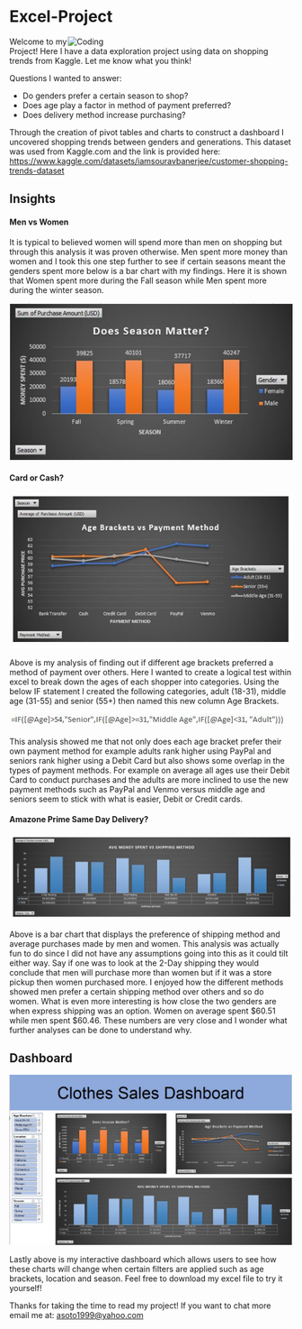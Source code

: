 # Excel-Project

<img align="right" alt="Coding" width="400" src="https://gifdb.com/images/high/happy-snoopy-grocery-shopping-7r6y9eqq4mi5tgsp.gif">



Welcome to my Project! Here I have a data exploration project using data on shopping trends from Kaggle.  Let me know what you think!

Questions I wanted to answer:

- Do genders prefer a certain season to shop?
- Does age play a factor in method of payment preferred? 
- Does delivery method increase purchasing? 

Through the creation of pivot tables and charts to construct a dashboard I uncovered shopping trends between genders and generations. This dataset was used from Kaggle.com and the link is provided here: https://www.kaggle.com/datasets/iamsouravbanerjee/customer-shopping-trends-dataset

## Insights 


#### Men vs Women

It is typical to believed women will spend more than men on shopping but through this analysis it was proven otherwise. Men spent more money than women and I took this one step further to see if certain seasons meant the genders spent more below is a bar chart with my findings. Here it is shown that Women spent more during the Fall season while Men spent more during the winter season. 

![1st Graph](https://github.com/Alex-57Soto/Excel-Shopping-Dashboard/blob/main/1stgraph2.JPG)



#### Card or Cash?

![Age](https://github.com/Alex-57Soto/Excel-Shopping-Dashboard/blob/main/2nd.JPG)

Above is my analysis of finding out if different age brackets preferred a method of payment over others. Here I wanted to create a logical test within excel to break down the ages of each shopper into categories. Using the below IF statement I created the following categories, adult (18-31), middle age (31-55) and senior (55+) then named this new column Age Brackets.

![IFStatement](https://github.com/Alex-57Soto/Excel-Shopping-Dashboard/blob/main/code.JPG)

This analysis showed me that not only does each age bracket prefer their own payment method for example adults rank higher using PayPal and seniors rank higher using a Debit Card but also shows some overlap in the types of payment methods. For example on average all ages use their Debit Card to conduct purchases and the adults are more inclined to use the new payment methods such as PayPal and Venmo versus middle age and seniors seem to stick with what is easier, Debit or Credit cards. 

#### Amazone Prime Same Day Delivery?

![Shipping](https://github.com/Alex-57Soto/Excel-Shopping-Dashboard/blob/main/3rd.JPG)

Above is a bar chart that displays the preference of shipping method and average purchases made by men and women. This analysis was actually fun to do since I did not have any assumptions going into this as it could tilt either way. Say if one was to look at the 2-Day shipping they would conclude that men will purchase more than women but if it was a store pickup then women purchased more. I enjoyed how the different methods showed men prefer a certain shipping method over others and so do women. What is even more interesting is how close the two genders are when express shipping was an option. Women on average spent $60.51 while men spent $60.46. These numbers are very close and I wonder what further analyses can be done to understand why.



## Dashboard

![Dashboard](https://github.com/Alex-57Soto/Excel-Shopping-Dashboard/blob/main/finaldash.JPG)

Lastly above is my interactive dashboard which allows users to see how these charts will change when certain filters are applied such as age brackets, location and season. Feel free to download my excel file to try it yourself!


Thanks for taking the time to read my project! If you want to chat more email me at: asoto1999@yahoo.com





